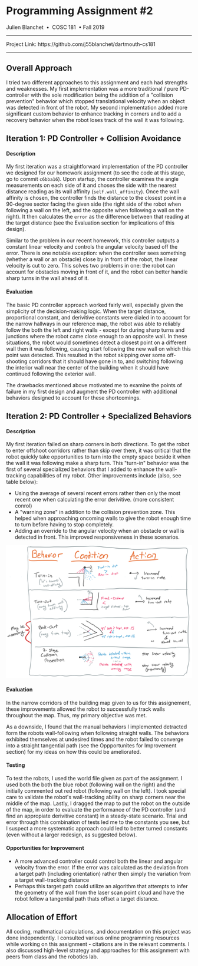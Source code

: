 # Programming Assignment #2
Julien Blanchet &nbsp;&bull;&nbsp; COSC 181  &nbsp;&bull;&nbsp;Fall 2019  

<hr>
Project Link: https://github.com/j55blanchet/dartmouth-cs181
<hr>

## Overall Approach
I tried two different approaches to this assignment and each had strengths and weaknesses. My first implementation was a more traditional / pure PD-controller with the sole modification being the addition of a "collision prevention" behavior which stopped translational velocity when an object was detected in front of the robot. My second implementation added more significant custom behavior to enhance tracking in corners and to add a recovery behavior when the robot loses track of the wall it was following.

## Iteration 1: PD Controller + Collision Avoidance

#### Description
My first iteration was a straightforward implementation of the PD controller we designed for our homework assignment (to see the code at this stage, go to commit `c6bba16`). Upon startup, the controller examines the angle measurements on each side of it and choses the side with the nearest distance reading as its wall affinity (`self.wall_affinity`). Once the wall affinity  is chosen, the controller finds the distance to the closest point in a 90-degree sector facing the given side (the right side of the robot when following a wall on the left, and the opposite when following a wall on the right). It then calculates the `error` as the difference between that reading at the target distance (see the Evaluation section for implications of this design).

Similar to the problem in our recent homework, this controller outputs a constant linear velocity and controls the angular velocity based off the error. There is one notable exception: when the controller sees something (whether a wall or an obstacle) close by in front of the robot, the linear velocity is cut to zero. This solves two problems in one: the robot can account for obstacles moving in front of it, and the robot can better handle sharp turns in the wall ahead of it. 

#### Evaluation
The basic PD controller approach worked fairly well, especially given the simplicity of the decision-making logic. When the target distance, proportional constant, and derivitive constants were dialed in to account for the narrow hallways in our reference map, the robot was able to reliably follow the both the left and right walls - except for during sharp turns and junctions where the robot came close enough to an opposite wall. In these situations, the robot would sometimes detect a closest point on a different wall then it was following, causing start following the new wall on which this point was detected. This resulted in the robot skipping over some off-shooting corridors that it should have gone in to, and switching following the interior wall near the center of the building when it should have continued following the exterior wall.

The drawbacks mentioned above motivated me to examine the points of failure in my first design and augment the PD controller with additional behaviors designed to account for these shortcomings.

## Iteration 2: PD Controller + Specialized Behaviors

#### Description
My first iteration failed on sharp corners in both directions. To get the robot to enter offshoot corridors rather than skip over them, it was critical that the robot quickly take opportunities to turn into the empty space beside it when the wall it was following make a sharp turn. This "turn-in" behavior was the first of several specialized behaviors that I added to enhance the wall-tracking capabilities of my robot. Other improvements include (also, see table below):
* Using the average of several recent errors rather then only the most recent one when calculating the error derivitive. (more consistent conrol)
* A "warning zone" in addition to the collision prevention zone. This helped when approaching oncoming walls to give the robot enough time to turn before having to stop completely.
* Adding an override to the angular velocity when an obstacle or wall is detected in front. This improved responsiveness in these scenarios.

![Behavior Graph](iteration2-behaviors.png)

#### Evaluation

In the narrow corridors of the building map given to us for this assignement, these improvements allowed the robot to successfully track walls throughout the map. Thus, my primary objective was met.

As a downside, I found that the manual behaviors I implemented detracted form the robots wall-following when following straight walls. The behaviors exhibited themselves at undesired times and the robot failed to converge into a straight tangential path (see the Oppportunites for Improvement section) for my ideas on how this could be ameliorated.

#### Testing
To test the robots, I used the world file given as part of the assignment. I used both the both the blue robot (following wall on the right) and the initially commented out red robot (following wall on the left). I took special care to validate the robot's wall-tracking ability on sharp corners near the middle of the map. Lastly, I dragged the map to put the robot on the outside of the map, in order to evaluate the performance of the PD controller (and find an appropiate derivitive constant) in a steady-state scenario. Trial and error through this combination of tests led me to the constants you see, but I suspect a more systematic approach could led to better turned constants (even without a larger redesign, as suggested below).

#### Opportunities for Improvement
* A more advanced controller could control both the linear and angular velocity from the error. If the error was calculated as the deviation from a target path (including orientation) rather then simply the variation from a target wall-tracking distance
* Perhaps this target path could utilize an algorithm that attempts to infer the geometry of the wall from the laser scan point cloud and have the robot follow a tangential path thats offset a target distance.

## Allocation of Effort
All coding, mathmatical calculations, and documentation on this project was done independently. I consulted various online programming resources while working on this assignment - citations are in the relevant comments. I also discussed high-level strategy and approaches for this assignment with peers from class and the robotics lab.